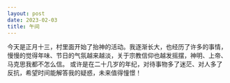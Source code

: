 ```yaml
---
layout: post
date: 2023-02-03
title: 午间
---
```

  今天是正月十三，村里面开始了抬神的活动。我逐渐长大，也经历了许多的事情，慢慢的觉得年味、节日的气氛越来越淡，关于宗教信仰也越发摇摆，神明、上帝、马克思我都不怎么信。
或许是在二十几岁的年纪，对待事物多了迷茫、对人多了反抗，希望时间能解答我的疑惑，未来值得憧憬！
